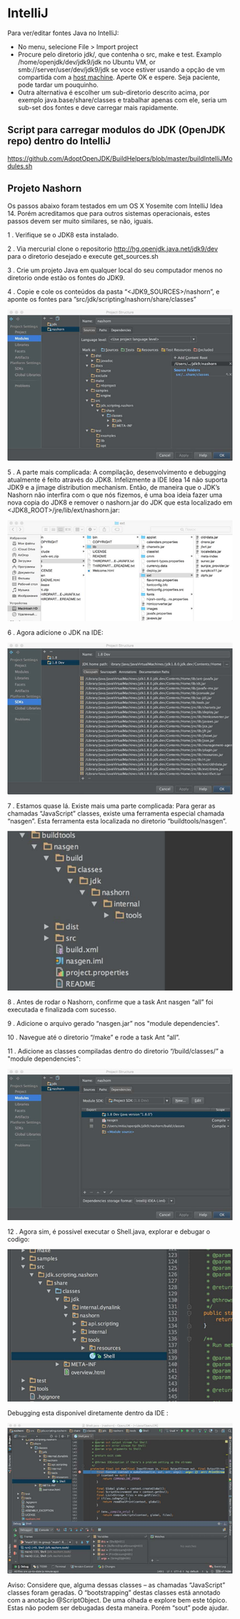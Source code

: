 # IntelliJ

Para ver/editar fontes Java no IntelliJ:
 - No menu, selecione File > Import project
 - Procure pelo diretorio jdk/, que contenha o src, make e test. Examplo /home/openjdk/dev/jdk9/jdk no Ubuntu VM, or smb://server/user/dev/jdk9/jdk se voce estiver usando a opção de vm compartida com a [host machine](../virtual-machines/sharing_host_folder_with_guest_vm.md). Aperte OK e espere. Seja paciente, pode tardar um pouquinho.
 - Outra alternativa é escolher um sub-diretorio descrito acima, por exemplo java.base/share/classes e trabalhar apenas com ele, seria um sub-set dos fontes e deve carregar mais rapidamente.

## Script para carregar modulos do JDK (OpenJDK repo) dentro do IntelliJ
https://github.com/AdoptOpenJDK/BuildHelpers/blob/master/buildIntelliJModules.sh

## Projeto Nashorn

Os passos abaixo foram testados em um OS X Yosemite com IntelliJ Idea 14.
Porém acreditamos que para outros sistemas operacionais, estes passos devem ser muito similares, se não, iguais.

1 . Verifique se o JDK8 esta instalado.

2 . Via mercurial clone o repositorio http://hg.openjdk.java.net/jdk9/dev para o diretorio desejado e execute get_sources.sh

3 . Crie um projeto Java em qualquer local do seu computador menos no diretorio onde estão os fontes do JDK9.

4 . Copie e cole os conteúdos da pasta “<JDK9_SOURCES>/nashorn”, e aponte os fontes para ”src/jdk/scripting/nashorn/share/classes”

![](1.jpg)

5 . A parte mais complicada: A compilação, desenvolvimento e debugging atualmente é feito através do JDK8. Infelizmente a IDE Idea 14 não suporta JDK9 e a jimage distribution mechanism. Então, de maneira que o JDK’s Nashorn não interfira com o que nós fizemos, é uma boa ideia fazer uma nova copia do JDK8 e remover o nashorn.jar do JDK que esta localizado em <JDK8_ROOT>/jre/lib/ext/nashorn.jar:

![](11.jpg)

6 . Agora adicione o JDK na IDE:

![](12.jpg)

7 .  Estamos quase lá. Existe mais uma parte complicada: Para gerar as chamadas “JavaScript” classes, existe uma ferramenta especial chamada “nasgen”. Esta ferramenta esta localizada no diretorio “buildtools/nasgen”.

![](13.jpg)

8 . Antes de rodar o Nashorn, confirme que a task Ant nasgen “all” foi executada e finalizada com sucesso.

9 . Adicione o arquivo gerado “nasgen.jar” nos "module dependencies".

10 . Navegue até o diretorio “<nashorn>/make” e rode a task Ant “all”.

11 . Adicione as classes compiladas dentro do diretorio “<nashorn>/build/classes/” a "module dependencies":

![](14.jpg)

12 . Agora sim, é possivel executar o Shell.java, explorar e debugar o codigo:

![](15.jpg)

Debugging esta disponível diretamente dentro da IDE :

![](16.jpg)

Aviso: Considere que, alguma dessas classes – as chamadas “JavaScript” classes foram geradas. O “bootstrapping” destas classes está annotado com a anotação @ScriptObject. De uma olhada e explore bem este tópico. Estas não podem ser debugadas desta maneira. Porém “sout” pode ajudar.